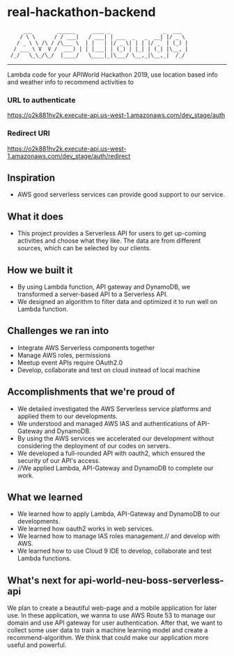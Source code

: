 # real-hackathon-backend

         ___        ______     ____ _                 _  ___  
        / \ \      / / ___|   / ___| | ___  _   _  __| |/ _ \ 
       / _ \ \ /\ / /\___ \  | |   | |/ _ \| | | |/ _` | (_) |
      / ___ \ V  V /  ___) | | |___| | (_) | |_| | (_| |\__, |
     /_/   \_\_/\_/  |____/   \____|_|\___/ \__,_|\__,_|  /_/ 
 ----------------------------------------------------------------- 


Lambda code for your APIWorld Hackathon 2019, use location based info and weather info to recommend activities to 

### URL to authenticate
https://o2k881hv2k.execute-api.us-west-1.amazonaws.com/dev_stage/auth

### Redirect URI
https://o2k881hv2k.execute-api.us-west-1.amazonaws.com/dev_stage/auth/redirect

## Inspiration
- AWS good serverless services can provide good support to our service.

## What it does
- This project provides a Serverless API for users to get up-coming activities and choose what they like. The data are from different sources, which can be selected by our clients.
 
## How we built it
- By using Lambda function, API gateway and DynamoDB, we transformed a server-based API to a Serverless API.
- We designed an algorithm to filter data and optimized it to run well on Lambda function.

## Challenges we ran into
- Integrate AWS Serverless components together
- Manage AWS roles, permissions
- Meetup event APIs require OAuth2.0
- Develop, collaborate and test on cloud instead of local machine

## Accomplishments that we're proud of
- We detailed investigated the AWS Serverless service platforms and applied them to our developments.
- We understood and managed AWS IAS and authentications of API-Gateway and DynamoDB. 
- By using the AWS services we accelerated our development without considering the deployment of our codes on servers.
- We developed a full-rounded API with oauth2, which ensured the security of our API's access.
- //We applied Lambda, API-Gateway and DynamoDB to complete our work.

## What we learned
- We learned how to apply Lambda, API-Gateway and DynamoDB to our developments.
- We learned how oauth2 works in web services.
- We learned how to manage IAS roles management.// and develop with AWS.
- We learned how to use Cloud 9 IDE to develop, collaborate and test Lambda functions.

## What's next for api-world-neu-boss-serverless-api

We plan to create a beautiful web-page and a mobile application for later use. In these application, we wanna to use AWS Route 53 to manage our domain and use API gateway for user authentication. After that, we want to collect some user data to train a machine learning model and create a recommend-algorithm. We think that could make our application more useful and powerful. 
